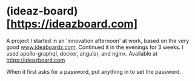 # (ideaz-board)[https://ideazboard.com] 
A project I started in an 'innovation afternoon' at work, based on the very good www.ideaboardz.com. Continued it in the evenings for 3 weeks.
I used apollo-graphql, docker, angular, and nginx.
Available at https://ideazboard.com

When it first asks for a password, put anything in to set the password.

